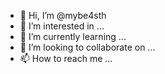 - 👋 Hi, I’m @mybe4sth
- 👀 I’m interested in ...
- 🌱 I’m currently learning ...
- 💞️ I’m looking to collaborate on ...
- 📫 How to reach me ...

<!---
mybe4sth/mybe4sth is a ✨ special ✨ repository because its `README.md` (this file) appears on your GitHub profile.
You can click the Preview link to take a look at your changes.
--->
